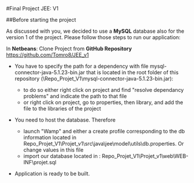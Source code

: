 #Final Project JEE: V1 





##Before starting the project

As discussed with you, we decided to use a **MySQL** database also for the version 1 of the project.
Please follow those steps to run our application:



In **Netbeans**: Clone Project from **GitHub Repository** https://github.com/Tomro8/JEE_v1


- You have to specify the path for a dependency with file mysql-connector-java-5.1.23-bin.jar that is located in the root folder of this repository (\Repo_Projet_V1\mysql-connector-java-5.1.23-bin.jar):
  - to do so either right click on project and find "resolve dependancy problems" and indicate the path to that file
  - or right click on project, go to properties, then library, and add the file to the libraries of the project

- You need to host the database. Therefore 
  - launch "Wamp" and either a create profile corresponding to the db information located in Repo_Projet_V1\Projet_v1\src\java\jee\model\utils\db.properties. Or change values in this file
  - import our database located in : Repo_Projet_V1\Projet_v1\web\WEB-INF\projet.sql

- Application is ready to be built.